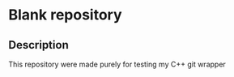# Blank repository

## Description

This repository were made purely for testing my C++ git wrapper
